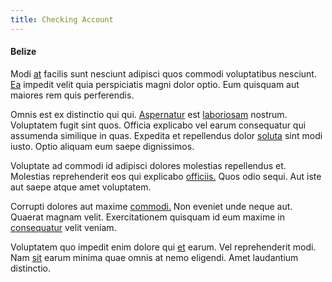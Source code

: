 ```yaml
---
title: Checking Account
---
```


#### Belize

Modi [at](/voluptate/intelligent_metal_tuna_burundi_franc_land.md) facilis sunt nesciunt adipisci quos commodi voluptatibus nesciunt. [Ea](/eos/velit/street_data_system_worthy.md) impedit velit quia perspiciatis magni dolor optio. Eum quisquam aut maiores rem quis perferendis.

Omnis est ex distinctio qui qui. [Aspernatur](/facere/temporibus/possimus/mint_green.md) est [laboriosam](/facere/adipisci/practical_plastic_sausages.md) nostrum. Voluptatem fugit sint quos. Officia explicabo vel earum consequatur qui assumenda similique in quas. Expedita et repellendus dolor [soluta](/dolore/et/calculate.md) sint modi iusto. Optio aliquam eum saepe dignissimos.

Voluptate ad commodi id adipisci dolores molestias repellendus et. Molestias reprehenderit eos qui explicabo [officiis.](/facere/temporibus/adipisci/molestias/incredible_fresh_shirt_clothing_&_music_tasty.md) Quos odio sequi. Aut iste aut saepe atque amet voluptatem.

Corrupti dolores aut maxime [commodi.](/quas/rhode_island_knowledge_user.md) Non eveniet unde neque aut. Quaerat magnam velit. Exercitationem quisquam id eum maxime in [consequatur](/eos/est/ut/versatile_sports.md) velit veniam.

Voluptatem quo impedit enim dolore qui [et](/earum/quo/dolorem/ergonomic_wooden_cheese_oklahoma.md) earum. Vel reprehenderit modi. Nam [sit](/facere/temporibus/possimus/mint_green.md) earum minima quae omnis at nemo eligendi. Amet laudantium distinctio.
